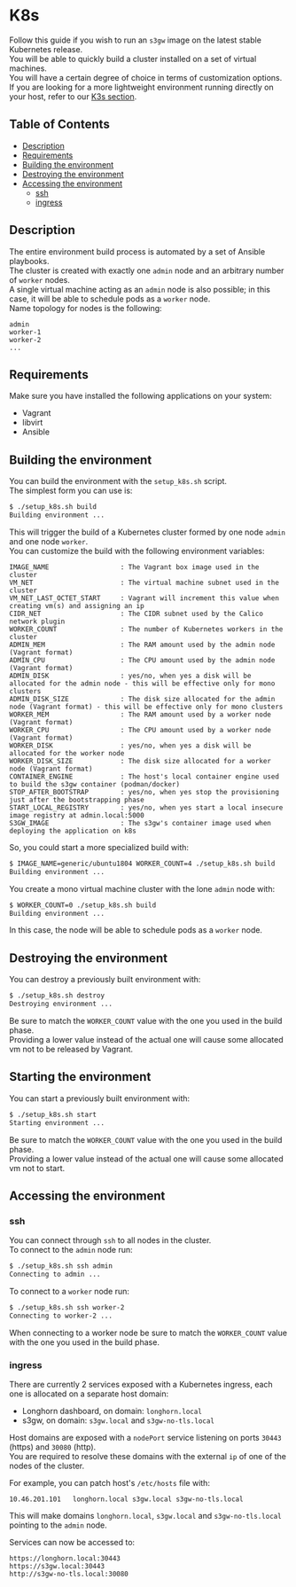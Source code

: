 # K8s

Follow this guide if you wish to run an `s3gw` image on the latest stable Kubernetes release.  
You will be able to quickly build a cluster installed on a set of virtual machines.  
You will have a certain degree of choice in terms of customization options.  
If you are looking for a more lightweight environment running directly on your host,
refer to our [K3s section](./README.k3s.md).

## Table of Contents

* [Description](#description)
* [Requirements](#requirements)
* [Building the environment](#building-the-environment)
* [Destroying the environment](#destroying-the-environment)
* [Accessing the environment](#accessing-the-environment)
  * [ssh](#ssh)
  * [ingress](#ingress)

<!-- Created by https://github.com/ekalinin/github-markdown-toc -->

## Description

The entire environment build process is automated by a set of Ansible playbooks.  
The cluster is created with exactly one `admin` node and
an arbitrary number of `worker` nodes.  
A single virtual machine acting as an `admin` node is also possible; in this case, it
will be able to schedule pods as a `worker` node.  
Name topology for nodes is the following:

```text
admin
worker-1
worker-2
...
```

## Requirements

Make sure you have installed the following applications on your system:

* Vagrant
* libvirt
* Ansible

## Building the environment

You can build the environment with the `setup_k8s.sh` script.  
The simplest form you can use is:  

```bash
$ ./setup_k8s.sh build
Building environment ...
```

This will trigger the build of a Kubernetes cluster formed by one node `admin`
and one node `worker`.  
You can customize the build with the following environment variables:

```text
IMAGE_NAME                  : The Vagrant box image used in the cluster
VM_NET                      : The virtual machine subnet used in the cluster
VM_NET_LAST_OCTET_START     : Vagrant will increment this value when creating vm(s) and assigning an ip
CIDR_NET                    : The CIDR subnet used by the Calico network plugin
WORKER_COUNT                : The number of Kubernetes workers in the cluster
ADMIN_MEM                   : The RAM amount used by the admin node (Vagrant format)
ADMIN_CPU                   : The CPU amount used by the admin node (Vagrant format)
ADMIN_DISK                  : yes/no, when yes a disk will be allocated for the admin node - this will be effective only for mono clusters
ADMIN_DISK_SIZE             : The disk size allocated for the admin node (Vagrant format) - this will be effective only for mono clusters
WORKER_MEM                  : The RAM amount used by a worker node (Vagrant format)
WORKER_CPU                  : The CPU amount used by a worker node (Vagrant format)
WORKER_DISK                 : yes/no, when yes a disk will be allocated for the worker node
WORKER_DISK_SIZE            : The disk size allocated for a worker node (Vagrant format)
CONTAINER_ENGINE            : The host's local container engine used to build the s3gw container (podman/docker)
STOP_AFTER_BOOTSTRAP        : yes/no, when yes stop the provisioning just after the bootstrapping phase
START_LOCAL_REGISTRY        : yes/no, when yes start a local insecure image registry at admin.local:5000
S3GW_IMAGE                  : The s3gw's container image used when deploying the application on k8s
```

So, you could start a more specialized build with:

```bash
$ IMAGE_NAME=generic/ubuntu1804 WORKER_COUNT=4 ./setup_k8s.sh build
Building environment ...
```

You create a mono virtual machine cluster with the lone `admin` node with:

```bash
$ WORKER_COUNT=0 ./setup_k8s.sh build
Building environment ...
```

In this case, the node will be able to schedule pods as a `worker` node.  

## Destroying the environment

You can destroy a previously built environment with:

```bash
$ ./setup_k8s.sh destroy
Destroying environment ...
```

Be sure to match the `WORKER_COUNT` value with the one you used in the build phase.  
Providing a lower value instead of the actual one will cause some allocated vm not
to be released by Vagrant.

## Starting the environment

You can start a previously built environment with:

```bash
$ ./setup_k8s.sh start
Starting environment ...
```

Be sure to match the `WORKER_COUNT` value with the one you used in the build phase.  
Providing a lower value instead of the actual one will cause some allocated vm not
to start.

## Accessing the environment

### ssh

You can connect through `ssh` to all nodes in the cluster.  
To connect to the `admin` node run:

```bash
$ ./setup_k8s.sh ssh admin
Connecting to admin ...
```

To connect to a `worker` node run:

```bash
$ ./setup_k8s.sh ssh worker-2
Connecting to worker-2 ...
```

When connecting to a worker node be sure to match the `WORKER_COUNT` value with the one you used in the build phase.

### ingress

There are currently 2 services exposed with a Kubernetes ingress, each one is allocated on a separate host domain:

* Longhorn dashboard, on domain: `longhorn.local`
* s3gw, on domain: `s3gw.local` and `s3gw-no-tls.local`

Host domains are exposed with a `nodePort` service listening on ports `30443` (https) and `30080` (http).  
You are required to resolve these domains with the external `ip` of one of the nodes of the cluster.  

For example, you can patch host's `/etc/hosts` file with:  

```text
10.46.201.101   longhorn.local s3gw.local s3gw-no-tls.local
```

This will make domains `longhorn.local`, `s3gw.local` and `s3gw-no-tls.local` pointing to the `admin` node.  

Services can now be accessed to:

```text
https://longhorn.local:30443
https://s3gw.local:30443
http://s3gw-no-tls.local:30080
```
